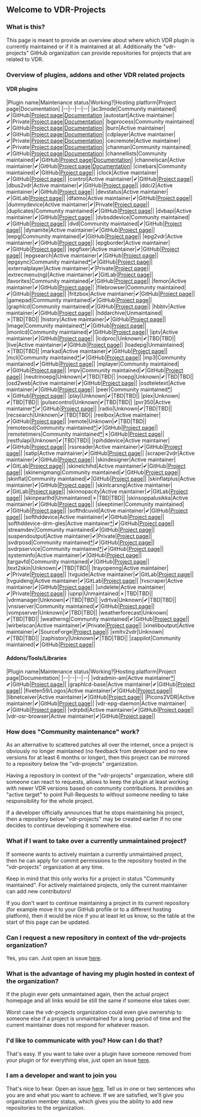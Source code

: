 ## Welcome to VDR-Projects

### What is this?

This page is meant to provide an overview about where which VDR plugin is currently maintained or if it is maintained at all. Additionally the "vdr-projects" GitHub organization can provide repositories for projects that are related to VDR.

### Overview of plugins, addons and other VDR related projects

#### VDR plugins

|Plugin name|Maintenance status|Working?|Hosting platform|Project page|Documentation|
|--|--|--|--|
|ac3mode|Community maintained|✔|GitHub|[Project page](https://github.com/vdr-projects/vdr-plugin-ac3mode)|[Documentation](https://github.com/vdr-projects/vdr-plugin-ac3mode/wiki)
|autostart|Active maintainer|✔|Private|[Project page](https://www.uli-eckhardt.de/vdr/autostart.en.shtml)|[Documentation](https://www.uli-eckhardt.de/vdr/autostart.en.shtml)|
|bgprocess|Community maintained|✔|GitHub|[Project page](https://github.com/vdr-projects/vdr-plugin-bgprocess)|[Documentation](https://github.com/vdr-projects/vdr-plugin-bgprocess/wiki)|
|burn|Active maintainer|✔|GitHub|[Project page](https://github.com/FireFlyVDR/vdr-plugin-burn)|[Documentation](https://raw.githubusercontent.com/FireFlyVDR/vdr-plugin-burn/main/README)|
|cdplayer|Active maintainer|✔|Private|[Project page](https://uli-eckhardt.de/vdr/cdplayer.en.shtml)|[Documentation](https://uli-eckhardt.de/vdr/cdplayer.en.shtml)|
|cecremote|Active maintainer|✔|Private|[Project page](https://uli-eckhardt.de/vdr/cec.en.shtml)|[Documentation](https://uli-eckhardt.de/vdr/cec.en.shtml)|
|chanman|Community maintained|✔|GitHub|[Project page](https://github.com/vdr-projects/vdr-plugin-chanman)|[Documentation](https://github.com/vdr-projects/vdr-plugin-chanman/wiki)|
|channellists|Community maintained|✔|GitHub|[Project page](https://github.com/vdr-projects/vdr-plugin-channellists)|[Documentation](https://github.com/vdr-projects/vdr-plugin-channellists/wiki)|
|channelscan|Active maintainer|✔|GitHub|[Project page](https://github.com/ua0lnj/vdr-plugin-channelscan)|[Documentation](https://raw.githubusercontent.com/ua0lnj/vdr-plugin-channelscan/master/README)|
|cinebars|Community maintained|✔|GitHub|[Project page](https://github.com/vdr-projects/vdr-plugin-cinebars)||
|clock|Active maintainer|✔|GitHub|[Project page](https://github.com/madmartin/vdr-clock)||
|control|Active maintainer|✔|GitHub|[Project page](https://github.com/wirbel-at-vdr-portal/vdr-plugin-control)||
|dbus2vdr|Active maintainer|✔|GitHub|[Project page](https://github.com/flensrocker/vdr-plugin-dbus2vdr)||
|ddci2|Active maintainer|✔|GitHub|[Project page](https://github.com/jasmin-j/vdr-plugin-ddci2)||
|devstatus|Active maintainer|✔|GitLab|[Project page](https://gitlab.com/kamel5/devstatus)||
|dfatmo|Active maintainer|✔|GitHub|[Project page](https://github.com/durchflieger/dfatmo)||
|dummydevice|Active maintainer|✔|Private|[Project page](http://phivdr.dyndns.org/vdr/vdr-dummydevice/)||
|duplicates|Community maintained|✔|GitHub|[Project page](https://github.com/vdr-projects/vdr-plugin-duplicates)||
|dvbapi|Active maintainer|✔|GitHub|[Project page](https://github.com/manio/vdr-plugin-dvbapi)||
|dvbsddevice|Community maintained|✔|GitHub|[Project page](https://github.com/vdr-projects/vdr-plugin-dvbsddevice)||
|dvd|Community maintained|✔|GitHub|[Project page](https://github.com/vdr-projects/vdr-plugin-dvd)||
|dynamite|Active maintainer|✔|GitHub|[Project page](https://github.com/MarkusEh/vdr-plugin-dynamite)||
|eepg|Community maintained|✔|GitHub|[Project page](https://github.com/vdr-projects/vdr-plugin-eepg)||
|epg2vdr|Active maintainer|✔|GitHub|[Project page](https://github.com/horchi/vdr-plugin-epg2vdr)||
|epgborder|Active maintainer|✔|GitHub|[Project page](https://github.com/M-Reimer/vdr-plugin-epgborder)||
|epgfixer|Active maintainer|✔|GitHub|[Project page](https://github.com/vdr-projects/vdr-plugin-epgfixer)||
|epgsearch|Active maintainer|✔|GitHub|[Project page](https://github.com/vdr-projects/vdr-plugin-epgsearch)||
|epgsync|Community maintained[*](https://www.vdr-portal.de/forum/index.php?thread/134129-https-github-com-vdr-projects-teilweise-wiederbelebt/&postID=1347159#post1347159)|✔|GitHub|[Project page](https://github.com/vdr-projects/vdr-plugin-epgsync)||
|externalplayer|Active maintainer|✔|Private|[Project page](https://www.uli-eckhardt.de/vdr/external.en.shtml)||
|extrecmenu(ng)|Active maintainer|✔|GitLab|[Project page](https://gitlab.com/kamel5/extrecmenung)||
|favorites|Community maintained|✔|GitHub|[Project page](https://github.com/vdr-projects/vdr-plugin-favorites)||
|femon|Active maintainer|✔|GitHub|[Project page](https://github.com/rofafor/vdr-plugin-femon)||
|filebrowser|Community maintained|✔|GitHub|[Project page](https://github.com/vdr-projects/vdr-plugin-filebrowser)||
|fritzbox|Active maintainer|✔|GitHub|[Project page](https://github.com/jowi24/vdr-fritz)||
|gamepad|Community maintained|✔|GitHub|[Project page](https://github.com/vdr-projects/vdr-plugin-gamepad)||
|graphlcd|Community maintained|✔|GitHub|[Project page](https://github.com/vdr-projects/vdr-plugin-graphlcd)||
|hbbtv|Active maintainer|✔|GitHub|[Project page](https://github.com/Zabrimus/vdr-plugin-hbbtv)||
|hddarchive|Unmaintained|✗|TBD|TBD||
|history|Active maintainer|✔|GitHub|[Project page](https://github.com/vdr-projects/vdr-plugin-history)||
|image|Community maintained[*](https://github.com/vdr-projects/vdr-plugin-image/issues/1#issuecomment-1200418878)|✔|GitHub|[Project page](https://github.com/vdr-projects/vdr-plugin-image)||
|imonlcd|Community maintained|✔|GitHub|[Project page](https://github.com/vdr-projects/vdr-plugin-imonlcd)||
|iptv|Active maintainer|✔|GitHub|[Project page](https://github.com/rofafor/vdr-plugin-iptv)||
|lcdproc|Unknown|✔|TBD|TBD||
|live|Active maintainer|✔|GitHub|[Project page](https://github.com/MarkusEh/vdr-plugin-live)||
|loadepg|Unmaintained|✗|TBD|TBD||
|markad|Active maintainer|✔|GitHub|[Project page](https://github.com/kfb77/vdr-plugin-markad)||
|mcli|Community maintained[*](https://github.com/vdr-projects/vdr-plugin-mcli/pull/1#issuecomment-765527863)|✔|GitHub|[Project page](https://github.com/vdr-projects/vdr-plugin-mcli)||
|mp3|Community maintained|✔|GitHub|[Project page](https://github.com/vdr-projects/vdr-plugin-mp3)||
|mplayer|Community maintained|✔|GitHub|[Project page](https://github.com/vdr-projects/vdr-plugin-mp3)||
|mpv|Community maintained|✔|GitHub|[Project page](https://github.com/vdr-projects/vdr-plugin-mpv)||
|neutrinoepg|Unknown|✔|TBD|TBD||
|noepg|Unknown|✔|TBD|TBD||
|osd2web|Active maintainer|✔|GitHub|[Project page](https://github.com/horchi/vdr-plugin-osd2web)||
|osdteletext|Active maintainer|✔|GitHub|[Project page](https://github.com/vdr-projects/vdr-plugin-osdteletext)||
|peer|Community maintained[*](https://www.vdr-portal.de/forum/index.php?thread/134129-https-github-com-vdr-projects-teilweise-wiederbelebt/&postID=1347159#post1347159)|✗|GitHub|[Project page](https://github.com/vdr-projects/vdr-plugin-peer)||
|play|Unknown|✔|TBD|TBD||
|plex|Unknown|✔|TBD|TBD||
|pulsecontrol|Unknown|✔|TBD|TBD||
|pvr350|Active maintainer[*](https://github.com/vdr-projects/vdr-projects.github.io/issues/15#issuecomment-1407390635)|✔|GitHub|[Project page](https://github.com/vdr-projects/vdr-plugin-pvr350)||
|radio|Unknown|✔|TBD|TBD||
|recsearch|Unknown|✔|TBD|TBD||
|reelbox|Active maintainer|✔|GitHub|[Project page](https://github.com/pbiering/vdr-plugin-reelbox)||
|remote|Unknown|✔|TBD|TBD||
|remoteosd|Community maintained[*](https://www.vdr-portal.de/forum/index.php?thread/134129-https-github-com-vdr-projects-teilweise-wiederbelebt/&postID=1347159#post1347159)|✔|GitHub|[Project page](https://github.com/vdr-projects/vdr-plugin-remoteosd)||
|remotetimers|Community maintained[*](https://www.vdr-portal.de/forum/index.php?thread/134129-https-github-com-vdr-projects-teilweise-wiederbelebt/&postID=1347159#post1347159)|✗|GitHub|[Project page](https://github.com/vdr-projects/vdr-plugin-remotetimers)||
|restfulapi|Unknown|✔|TBD|TBD||
|rpihddevice|Active maintainer|✔|GitHub|[Project page](https://github.com/reufer/rpihddevice)||
|rssreader|Active maintainer|✔|GitHub|[Project page](https://github.com/rofafor/vdr-plugin-rssreader)||
|satip|Active maintainer|✔|GitHub|[Project page](https://github.com/rofafor/vdr-plugin-satip)||
|scraper2vdr|Active maintainer|✔|GitHub|[Project page](https://github.com/horchi/scraper2vdr)||
|skindesigner|Active maintainer|✔|GitLab|[Project page](https://gitlab.com/kamel5/skindesigner)||
|skinelchihd|Active maintainer|✔|GitHub|[Project page](https://github.com/FireFlyVDR/vdr-plugin-skinelchihd)||
|skinenigmang|Community maintained|✔|GitHub|[Project page](https://github.com/vdr-projects/vdr-plugin-skinenigmang)||
|skinflat|Community maintained|✔|GitHub|[Project page](https://github.com/vdr-projects/vdr-plugin-skinflat)||
|skinflatplus|Active maintainer|✔|GitHub|[Project page](https://github.com/MegaV0lt/vdr-plugin-skinflatplus)||
|skinlcarsng|Active maintainer|✔|GitLab|[Project page](https://gitlab.com/kamel5/skinlcarsng)||
|skinnopacity|Active maintainer|✔|GitLab|[Project page](https://gitlab.com/kamel5/SkinNopacity)||
|skinpearlhd|Unmaintained|✗|TBD|TBD||
|skinsoppalusikka|Active maintainer|✔|GitHub|[Project page](https://github.com/rofafor/vdr-plugin-skinsoppalusikka)||
|sleeptimer|Community maintained|✔|GitHub|[Project page](https://github.com/vdr-projects/vdr-plugin-sleeptimer)||
|softhdcuvid|Active maintainer|✔|GitHub|[Project page](https://github.com/jojo61/vdr-plugin-softhdcuvid)||
|softhddevice|Active maintainer|✔|GitHub|[Project page](https://github.com/ua0lnj/vdr-plugin-softhddevice)||
|softhddevice-drm-gles|Active maintainer[*](https://github.com/vdr-projects/vdr-projects.github.io/issues/19)|✔|GitHub|[Project page](https://github.com/rellla/vdr-plugin-softhddevice-drm-gles)||
|streamdev|Community maintained|✔|GitHub|[Project page](https://github.com/vdr-projects/vdr-plugin-streamdev)||
|suspendoutput|Active maintainer|✔|Private|[Project page](http://phivdr.dyndns.org/vdr/vdr-suspendoutput/)||
|svdrposd|Community maintained[*](https://www.vdr-portal.de/forum/index.php?thread/134129-https-github-com-vdr-projects-teilweise-wiederbelebt/&postID=1347159#post1347159)|✔|GitHub|[Project page](https://github.com/vdr-projects/vdr-plugin-svdrposd)||
|svdrpservice|Community maintained[*](https://www.vdr-portal.de/forum/index.php?thread/134129-https-github-com-vdr-projects-teilweise-wiederbelebt/&postID=1347159#post1347159)|✔|GitHub|[Project page](https://github.com/vdr-projects/vdr-plugin-svdrpservice)||
|systeminfo|Active maintainer|✔|GitHub|[Project page](https://github.com/FireFlyVDR/vdr-plugin-systeminfo)||
|targavfd|Community maintained|✔|GitHub|[Project page](https://github.com/vdr-projects/vdr-plugin-targavfd)||
|text2skin|Unknown|✔|TBD|TBD||
|trayopenng|Active maintainer|✔|Private|[Project page](https://uli-eckhardt.de/vdr/trayopenng.en.shtml)||
|tvguide|Active maintainer|✔|GitLab|[Project page](https://gitlab.com/kamel5/tvguide)||
|tvguideng|Active maintainer|✔|GitLab|[Project page](https://gitlab.com/kamel5/tvguideng)||
|tvscraper|Active maintainer|✔|GitHub|[Project page](https://github.com/MarkusEh/vdr-plugin-tvscraper)||
|undelete|Active maintainer|✔|Private|[Project page](http://phivdr.dyndns.org/vdr/vdr-undelete/)||
|upnp|Unmaintained|✗|TBD|TBD||
|vdrmanager|Unknown|✔|TBD|TBD||
|vdrtva|Unknown|✔|TBD|TBD||
|vnsiserver|Community maintained|✔|GitHub|[Project page](https://github.com/vdr-projects/vdr-plugin-vnsiserver)||
|vompserver|Unknown|✔|TBD|TBD||
|weatherforecast|Unknown|✔|TBD|TBD||
|weatherng|Community maintained|✔|GitHub|[Project page](https://github.com/vdr-projects/vdr-plugin-weatherng)||
|wirbelscan|Active maintainer|✔|Private|[Project page](https://www.gen2vdr.de/wirbel/wirbelscan/index2.html)||
|xineliboutput|Active maintainer|✔|SourceForge|[Project page](https://sourceforge.net/projects/xineliboutput/)||
|xmltv2vdr|Unknown|✔|TBD|TBD||
|zaphistory|Unknown|✔|TBD|TBD||
|zappilot|Community maintained|✔|GitHub|[Project page](https://github.com/vdr-projects/vdr-plugin-zappilot)||

#### Addons/Tools/Libraries

|Plugin name|Maintenance status|Working?|Hosting platform|Project page|Documentation|
|--|--|--|--|
|vdradmin-am|Active maintainer[*](https://github.com/vdr-projects/vdradmin-am/issues/1#issuecomment-1424003723)|✔|GitHub|[Project page](https://github.com/vdr-projects/vdradmin-am)||
|graphlcd-base|Active maintainer|✔|GitHub|[Project page](https://github.com/M-Reimer/graphlcd-base)||
|fiveten59/Logos|Active maintainer|✔|GitHub|[Project page](https://github.com/fiveten59/Logos)||
|libnetceiver|Active maintainer|✔|GitHub|[Project page](https://github.com/vdr-projects/libnetceiver)||
|Picons2VDR|Active maintainer|✔|GitHub|[Project page](https://github.com/MegaV0lt/Picons2VDR)||
|vdr-epg-daemon|Active maintainer|✔|GitHub|[Project page](https://github.com/horchi/vdr-epg-daemon)||
|vdrpbd|Active maintainer|✔|GitHub|[Project page](https://github.com/M-Reimer/vdrpbd)||
|vdr-osr-browser|Active maintainer|✔|GitHub|[Project page](https://github.com/Zabrimus/vdr-osr-browser)||

### How does "Community maintenance" work?

As an alternative to scattered patches all over the internet, once a project is obviously no longer maintained (no feedback from developer and no new versions for at least 6 months or longer), then this project can be mirrored to a repository below the "vdr-projects" organization.

Having a repository in context of the "vdr-projects" organization, where still someone can react to requests, allows to keep the plugin at least working with newer VDR versions based on community contributions. It provides an "active target" to point Pull-Requests to without someone needing to take responsibility for the whole project.

If a developer officially announces that he stops maintaining his project, then a repository below "vdr-projects" may be created earlier if no one decides to continue developing it somewhere else.


### What if I want to take over a currently unmaintained project?

If someone wants to actively maintain a currently unmaintained project, then he can apply for commit permissions to the repository hosted in the "vdr-projects" organization at any time.

Keep in mind that this only works for a project in status "Community maintained". For actively maintained projects, only the current maintainer can add new contributors!

If you don't want to continue maintaining a project in its current repository (for example move it to your GitHub profile or to a different hosting platform), then it would be nice if you at least let us know, so the table at the start of this page can be updated.

### Can I request a new repository in context of the vdr-projects organization?

Yes, you can. Just open an issue [here](https://github.com/vdr-projects/vdr-projects.github.io/issues).

### What is the advantage of having my plugin hosted in context of the organization?

If the plugin ever gets unmaintained again, then the actual project homepage and all links would be still the same if someone else takes over.

Worst case the vdr-projects organization could even give ownership to someone else if a project is unmaintained for a long period of time and the current maintainer does not respond for whatever reason.

### I'd like to communicate with you? How can I do that?
That's easy. If you want to take over a plugin have someone removed from your plugin or for everything else, just open an issue [here](https://github.com/vdr-projects/vdr-projects.github.io/issues).

### I am a developer and want to join you
That's nice to hear. Open an issue [here](https://github.com/vdr-projects/vdr-projects.github.io/issues). Tell us in one or two sentences who you are and what you want to achieve. If we are satisfied, we'll give you organization member status, which gives you the ability to add new repositories to the organization.
